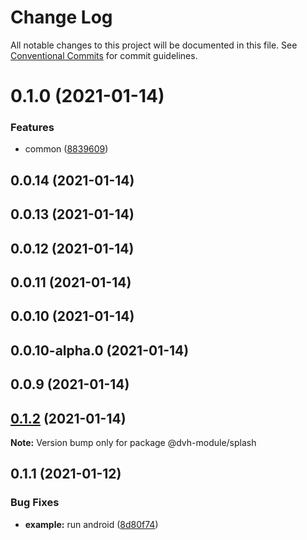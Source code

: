 # Change Log

All notable changes to this project will be documented in this file.
See [Conventional Commits](https://conventionalcommits.org) for commit guidelines.

# 0.1.0 (2021-01-14)


### Features

* common ([8839609](https://github.com/danghungtb26/dvh-module/commit/8839609e679534e58f8e0ec64134aa7a26c38773))



## 0.0.14 (2021-01-14)



## 0.0.13 (2021-01-14)



## 0.0.12 (2021-01-14)



## 0.0.11 (2021-01-14)



## 0.0.10 (2021-01-14)



## 0.0.10-alpha.0 (2021-01-14)



## 0.0.9 (2021-01-14)





## [0.1.2](https://github.com/danghungtb26/dvh-module/compare/@dvh-module/splash@0.1.1...@dvh-module/splash@0.1.2) (2021-01-14)

**Note:** Version bump only for package @dvh-module/splash





## 0.1.1 (2021-01-12)


### Bug Fixes

* **example:** run android ([8d80f74](https://github.com/danghungtb26/splash/commit/8d80f7444c3dffa3ca836715359f7b839195bd44))
